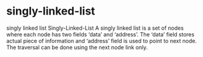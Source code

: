 # singly-linked-list
singly linked list
Singly-Linked-List
A singly linked list is a set of nodes where each node has two fields ‘data’ and ‘address’. The ‘data’ field stores actual piece of information and ‘address’ field is used to point to next node. The traversal can be done using the next node link only.

